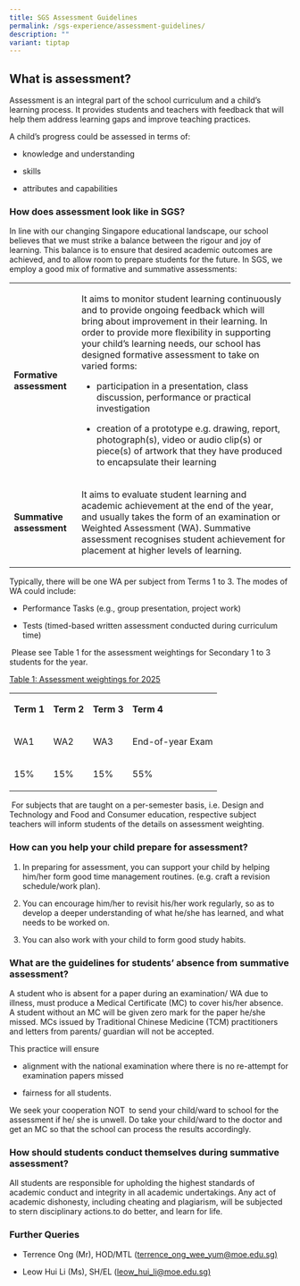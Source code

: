 ```yaml
---
title: SGS Assessment Guidelines
permalink: /sgs-experience/assessment-guidelines/
description: ""
variant: tiptap
---
```

<h2>What is assessment?</h2>
<p>Assessment is an integral part of the school curriculum and a child’s
learning process. It provides students and teachers with feedback that
will help them address learning gaps and improve teaching practices.</p>
<p>A child’s progress could be assessed in terms of:</p>
<ul data-tight="true" class="tight">
<li>
<p>knowledge and understanding</p>
</li>
<li>
<p>skills</p>
</li>
<li>
<p>attributes and capabilities</p>
</li>
</ul>
<h3>How does assessment look like in SGS?</h3>
<p>In line with our changing Singapore educational landscape, our school
believes that we must strike a balance between the rigour and joy of learning.
This balance is to ensure that desired academic outcomes are achieved,
and to allow room to prepare students for the future. In SGS, we employ
a good mix of formative and summative assessments:</p>
<table style="minWidth: 50px">
<colgroup>
<col>
<col>
</colgroup>
<tbody>
<tr>
<td rowspan="1" colspan="1">
<p><strong>Formative assessment</strong>
</p>
</td>
<td rowspan="1" colspan="1">
<p>It aims to monitor student learning continuously and to provide ongoing
feedback which will bring about improvement in their learning. In order
to provide more flexibility in supporting your child’s learning needs,
our school has designed formative assessment to take on varied forms:</p>
<ul data-tight="true" class="tight">
<li>
<p>participation in a presentation, class discussion, performance or practical
investigation</p>
</li>
<li>
<p>creation of a prototype e.g. drawing, report, photograph(s), video or
audio clip(s) or piece(s) of artwork that they have produced to encapsulate
their learning</p>
</li>
</ul>
</td>
</tr>
<tr>
<td rowspan="1" colspan="1">
<p><strong>Summative assessment</strong>
</p>
</td>
<td rowspan="1" colspan="1">
<p>It aims to evaluate student learning and academic achievement at the end
of the year, and usually takes the form of an examination or Weighted Assessment
(WA). Summative assessment recognises student achievement for placement
at higher levels of learning.</p>
</td>
</tr>
</tbody>
</table>
<p>Typically, there will be one WA per subject from Terms 1 to 3. The modes
of WA could include:</p>
<ul data-tight="true" class="tight">
<li>
<p>Performance Tasks (e.g., group presentation, project work)</p>
</li>
<li>
<p>Tests (timed-based written assessment conducted during curriculum time)</p>
</li>
</ul>
<p>&nbsp;Please see Table 1 for the assessment weightings for Secondary 1
to 3 students for the year.</p>
<p><u>Table 1: Assessment weightings for 2025</u>
</p>
<table style="minWidth: 100px">
<colgroup>
<col>
<col>
<col>
<col>
</colgroup>
<tbody>
<tr>
<td rowspan="1" colspan="1">
<p><strong>Term 1</strong>
</p>
</td>
<td rowspan="1" colspan="1">
<p><strong>Term 2</strong>
</p>
</td>
<td rowspan="1" colspan="1">
<p><strong>Term 3</strong>
</p>
</td>
<td rowspan="1" colspan="1">
<p><strong>Term 4</strong>
</p>
</td>
</tr>
<tr>
<td rowspan="1" colspan="1">
<p>WA1</p>
</td>
<td rowspan="1" colspan="1">
<p>WA2</p>
</td>
<td rowspan="1" colspan="1">
<p>WA3</p>
</td>
<td rowspan="1" colspan="1">
<p>End-of-year Exam</p>
</td>
</tr>
<tr>
<td rowspan="1" colspan="1">
<p>15%</p>
</td>
<td rowspan="1" colspan="1">
<p>15%</p>
</td>
<td rowspan="1" colspan="1">
<p>15%</p>
</td>
<td rowspan="1" colspan="1">
<p>55%</p>
</td>
</tr>
</tbody>
</table>
<p>&nbsp;For subjects that are taught on a per-semester basis, i.e. Design
and Technology and Food and Consumer education, respective subject teachers
will inform students of the details on assessment weighting.&nbsp;&nbsp;</p>
<h3>How can you help your child prepare for assessment?</h3>
<ol data-tight="true" class="tight">
<li>
<p>In preparing for assessment, you can support your child by helping him/her
form good time management routines. (e.g. craft a revision schedule/work
plan).</p>
</li>
<li>
<p>You can encourage him/her to revisit his/her work regularly, so as to
develop a deeper understanding of what he/she has learned, and what needs
to be worked on.</p>
</li>
<li>
<p>You can also work with your child to form good study habits.</p>
</li>
</ol>
<h3>What are the guidelines for students’ absence from summative assessment?</h3>
<p>A student who is absent for a paper during an examination/ WA due to illness,
must produce a Medical Certificate (MC) to cover his/her absence. A student
without an MC will be given zero mark for the paper he/she missed. MCs
issued by Traditional Chinese Medicine (TCM) practitioners and letters
from parents/ guardian will not be accepted.</p>
<p>This practice will ensure</p>
<ul data-tight="true" class="tight">
<li>
<p>alignment with the national examination where there is no re-attempt for
examination papers missed</p>
</li>
<li>
<p>fairness for all students.</p>
</li>
</ul>
<p>We seek your cooperation NOT<strong> </strong>&nbsp;to send your child/ward
to school for the assessment if he/ she is unwell. Do take your child/ward
to the doctor and get an MC so that the school can process the results
accordingly.</p>
<h3>How should students conduct themselves during summative assessment?</h3>
<p>All students are responsible for upholding the highest standards of academic
conduct and integrity in all academic undertakings. Any act of academic
dishonesty, including cheating and plagiarism, will be subjected to stern
disciplinary actions.to do better, and learn for life.</p>
<h3>Further Queries</h3>
<ul data-tight="true" class="tight">
<li>
<p>Terrence Ong (Mr), HOD/MTL (<a href="mailto:terrence_ong_wee_yum@moe.edu.sg" rel="noopener nofollow" target="_blank">terrence_ong_wee_yum@moe.edu.sg)</a>
</p>
</li>
<li>
<p>Leow Hui Li (Ms), SH/EL (<a href="mailto:leow_hui_li@moe.edu.sg" rel="noopener nofollow" target="_blank">leow_hui_li@moe.edu.sg)</a>
</p>
</li>
</ul>
<p></p>
<p></p>